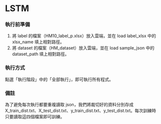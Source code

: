 # LSTM

### 執行前準備
1. 將 label 的檔案（HM10_label_p.xlsx）放入雲端，並在 load label_xlsx 中的 xlsx_name 填上相對路徑。
2. 將 dataset 的檔案（HM_dataset）放入雲端，並在 load sample_json 中的 dataset_path 填上相對路徑。

### 執行方式
點選「執行階段」中的「全部執行」，即可執行所有程式。

### 備註
為了避免每次執行都要重複讀取 json，我們將裁切好的資料分別存成 X_train_dist.txt、X_test_dist.txt、y_train_dist.txt、y_test_dist.txt。每次訓練時只要讀取這四個檔案即可訓練。